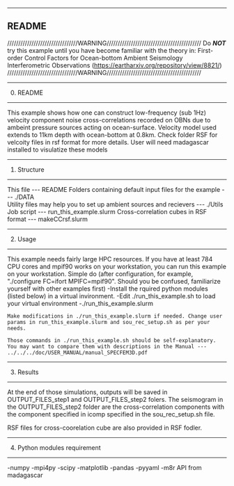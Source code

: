 ----------------------------------------------------------------------
README
----------------------------------------------------------------------

////////////////////////////////WARNING///////////////////////////////////////////
Do ***NOT*** try this example until you have become familiar with the theory in:
First-order Control Factors for Ocean-bottom Ambient Seismology Interferometric Observations (https://eartharxiv.org/repository/view/8821/)
////////////////////////////////WARNING///////////////////////////////////////////


**************
0. README
**************

   This example shows how one can construct low-frequency (sub 1Hz) velocity component noise cross-correlations recorded on OBNs due to ambeint pressure sources acting on ocean-surface. 
   Velocity model used extends to 11km depth with ocean-bottom at 0.8km. 
   Check folder RSF for velcoity files in rsf format for more details. User will need madagascar installed to visulatize these models


**************
1. Structure
**************

   This file                                                                    ---  README
   Folders containing default input files for the example                       ---  ./DATA       
   Utility files may help you to set up ambient sources and recievers           ---  ./Utils
   Job script                                                                   ---  run_this_example.slurm
   Cross-correlation cubes in RSF format                                        ---  makeCCrsf.slurm 


**************
2. Usage
**************

   This example needs fairly large HPC resources. If you have at least 784 CPU cores and mpif90 works on your workstation, you can run this example on your workstation. Simple do (after configuration, for example, "./configure FC=ifort MPIFC=mpif90". Should you be confused, familiarize yourself with other examples first)
   -Install the rquired python modules (listed below) in a virtual invironment. 
   -Edit ./run_this_example.sh to load your virtual environment
   -./run_this_example.slurm

    Make modifications in ./run_this_example.slurm if needed. Change user params in run_this_example.slurm and sou_rec_setup.sh as per your needs. 

    Those commands in ./run_this_example.sh should be self-explanatory.
    You may want to compare them with descriptions in the Manual --- ../../../doc/USER_MANUAL/manual_SPECFEM3D.pdf

**************
3. Results
**************

   At the end of those simulations, outputs will be saved in OUTPUT_FILES_step1 and OUTPUT_FILES_step2 folers. The seismogram in the OUTPUT_FILES_step2 folder are the cross-correlation components with the component specified in icomp specified in the sou_rec_setup.sh file.

   RSF files for cross-coorelation cube are also provided in RSF fodler. 

**************
4. Python modules requirement
**************

   -numpy
   -mpi4py
   -scipy
   -matplotlib
   -pandas
   -pyyaml
   -m8r API from madagascar 


